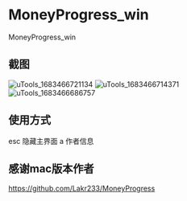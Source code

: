# MoneyProgress_win
MoneyProgress_win
## 截图
![uTools_1683466721134](https://user-images.githubusercontent.com/81625961/236680921-2770f18e-b8aa-4488-9084-938c7faaa3ab.png)
![uTools_1683466714371](https://user-images.githubusercontent.com/81625961/236680925-66f33ac4-f0a0-43ab-92a5-e57878ac3b0b.png)
![uTools_1683466686757](https://user-images.githubusercontent.com/81625961/236680926-2b2a745f-36f1-4745-8d14-fe6c7095b207.png)

## 使用方式

esc 隐藏主界面
a 作者信息

## 感谢mac版本作者
https://github.com/Lakr233/MoneyProgress


